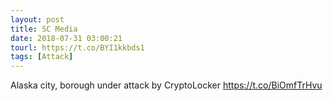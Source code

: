 ```yaml
---
layout: post
title: SC Media
date: 2018-07-31 03:00:21
tourl: https://t.co/BYI1kkbds1
tags: [Attack]
---
```

Alaska city, borough under attack by CryptoLocker https://t.co/BiOmfTrHvu